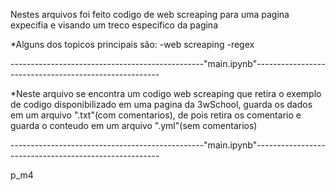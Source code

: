 Nestes arquivos foi feito codigo de web screaping para uma pagina expecifia e visando um treco especifico da pagina

*Alguns dos topicos principais são:
	-web screaping
	-regex
	

------------------------------------------------"main.ipynb"------------------------------------------------------


*Neste arquivo se encontra um codigo web screaping que retira o exemplo de codigo disponibilizado em uma pagina
da 3wSchool, guarda os dados em um arquivo ".txt"(com comentarios), de pois retira os comentario e guarda o 
conteudo em um arquivo ".yml"(sem comentarios)


------------------------------------------------"main.ipynb"------------------------------------------------------

p_m4